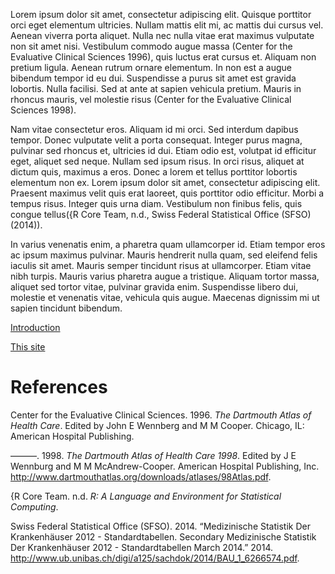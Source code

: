 
<!-- see https://rmarkdown.rstudio.com/authoring_bibliographies_and_citations.html for citation details -->

<!-- github markdown https://guides.github.com/features/mastering-markdown/ -->

Lorem ipsum dolor sit amet, consectetur adipiscing elit. Quisque
porttitor orci eget elementum ultricies. Nullam mattis elit mi, ac
mattis dui cursus vel. Aenean viverra porta aliquet. Nulla nec nulla
vitae erat maximus vulputate non sit amet nisi. Vestibulum commodo augue
massa (Center for the Evaluative Clinical Sciences 1996), quis luctus
erat cursus et. Aliquam non pretium ligula. Aenean rutrum ornare
elementum. In non est a augue bibendum tempor id eu dui. Suspendisse a
purus sit amet est gravida lobortis. Nulla facilisi. Sed at ante at
sapien vehicula pretium. Mauris in rhoncus mauris, vel molestie risus
(Center for the Evaluative Clinical Sciences 1998).

Nam vitae consectetur eros. Aliquam id mi orci. Sed interdum dapibus
tempor. Donec vulputate velit a porta consequat. Integer purus magna,
pulvinar sed rhoncus et, ultricies id dui. Etiam odio est, volutpat id
efficitur eget, aliquet sed neque. Nullam sed ipsum risus. In orci
risus, aliquet at dictum quis, maximus a eros. Donec a lorem et tellus
porttitor lobortis elementum non ex. Lorem ipsum dolor sit amet,
consectetur adipiscing elit. Praesent maximus velit quis erat laoreet,
quis porttitor odio efficitur. Morbi a tempus risus. Integer quis urna
diam. Vestibulum non finibus felis, quis congue tellus({R Core Team,
n.d., Swiss Federal Statistical Office (SFSO) (2014)).

In varius venenatis enim, a pharetra quam ullamcorper id. Etiam tempor
eros ac ipsum maximus pulvinar. Mauris hendrerit nulla quam, sed
eleifend felis iaculis sit amet. Mauris semper tincidunt risus at
ullamcorper. Etiam vitae nibh turpis. Mauris varius pharetra augue a
tristique. Aliquam tortor massa, aliquet sed tortor vitae, pulvinar
gravida enim. Suspendisse libero dui, molestie et venenatis vitae,
vehicula quis augue. Maecenas dignissim mi ut sapien tincidunt bibendum.

[Introduction](md/intro)

[This site](https://aghaynes.github.io/demo/)

# References

<div id="refs" class="references">

<div id="ref-wennberg19961996">

Center for the Evaluative Clinical Sciences. 1996. *The Dartmouth Atlas
of Health Care*. Edited by John E Wennberg and M M Cooper. Chicago, IL:
American Hospital Publishing.

</div>

<div id="ref-cecs1998">

———. 1998. *The Dartmouth Atlas of Health Care 1998*. Edited by J E
Wennburg and M M McAndrew-Cooper. American Hospital Publishing, Inc.
<http://www.dartmouthatlas.org/downloads/atlases/98Atlas.pdf>.

</div>

<div id="ref-r2016">

{R Core Team. n.d. *R: A Language and Environment for Statistical
Computing*.

</div>

<div id="ref-sfso2014">

Swiss Federal Statistical Office (SFSO). 2014. “Medizinische Statistik
Der Krankenhäuser 2012 - Standardtabellen. Secondary Medizinische
Statistik Der Krankenhäuser 2012 - Standardtabellen March 2014.” 2014.
<http://www.ub.unibas.ch/digi/a125/sachdok/2014/BAU_1_6266574.pdf>.

</div>

</div>
